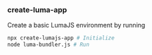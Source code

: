 ### create-luma-app

Create a basic LumaJS environment by running

```sh
npx create-lumajs-app # Initialize
node luma-bundler.js # Run
```
